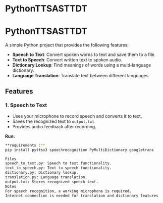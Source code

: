 # PythonTTSASTTDT

# PythonTTSASTTDT

A simple Python project that provides the following features:
- **Speech to Text**: Convert spoken words to text and save them to a file.
- **Text to Speech**: Convert written text to spoken audio.
- **Dictionary Lookup**: Find meanings of words using a multi-language dictionary.
- **Language Translation**: Translate text between different languages.

## Features

### 1. Speech to Text
- Uses your microphone to record speech and converts it to text.
- Saves the recognized text to `output.txt`.
- Provides audio feedback after recording.

**Run:**  
```sh
**requirements :**
pip install pyttsx3 speechrecognition PyMultiDictionary googletrans

Files
speech_to_text.py: Speech to text functionality.
text_to_speech.py: Text to speech functionality.
dictionary.py: Dictionary lookup.
translation.py: Language translation.
output.txt: Stores recognized speech text.
Notes
For speech recognition, a working microphone is required.
Internet connection is needed for translation and dictionary features
